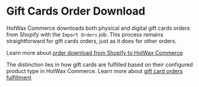 # Gift Cards Order Download

HotWax Commerce downloads both physical and digital gift cards orders from Shopify with the `Import Orders` job. This process remains straightforward for gift cards orders, just as it does for other orders.

Learn more about [order download from Shopify to HotWax Commerce](https://docs.hotwax.co/integration-resources-1/how-are-orders-downloaded-from-shopify-to-hotwax-commerce)

The distinction lies in how gift cards are fulfilled based on their configured product type in HotWax Commerce. Learn more about [gift card orders fulfillment](../how-is-the-order-fulfillment-status-updated-to-shopify-from-hotwax-commerce/giftcardsfulfillment.md)
